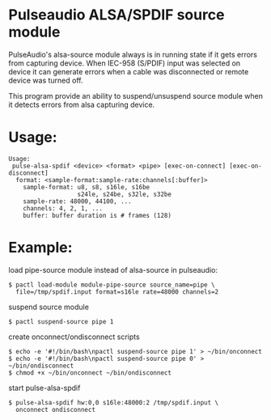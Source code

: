 # Pulseaudio ALSA/SPDIF source module

PulseAudio's alsa-source module always is in running state if it gets
errors from capturing device. When IEC-958 (S/PDIF) input was selected
on device it can generate errors when a cable was disconnected or
remote device was turned off.

This program provide an ability to suspend/unsuspend source module
when it detects errors from alsa capturing device.

# Usage:

```
Usage:
 pulse-alsa-spdif <device> <format> <pipe> [exec-on-connect] [exec-on-disconnect]
  format: <sample-format:sample-rate:channels[:buffer]>
    sample-format: u8, s8, s16le, s16be
                   s24le, s24be, s32le, s32be
    sample-rate: 48000, 44100, ...
    channels: 4, 2, 1, ...
    buffer: buffer duration is # frames (128)

```

# Example:

load pipe-source module instead of alsa-source in pulseaudio:
```
$ pactl load-module module-pipe-source source_name=pipe \
  file=/tmp/spdif.input format=s16le rate=48000 channels=2
```

suspend source module
```
$ pactl suspend-source pipe 1
```

create onconnect/ondisconnect scripts
```
$ echo -e '#!/bin/bash\npactl suspend-source pipe 1' > ~/bin/onconnect
$ echo -e '#!/bin/bash\npactl suspend-source pipe 0' > ~/bin/ondisconnect
$ chmod +x ~/bin/onconnect ~/bin/ondisconnect
```

start pulse-alsa-spdif
```
$ pulse-alsa-spdif hw:0,0 s16le:48000:2 /tmp/spdif.input \
  onconnect ondisconnect
```
